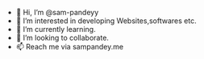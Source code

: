 - 👋 Hi, I’m @sam-pandeyy
- 👀 I’m interested in developing Websites,softwares etc.
- 🌱 I’m currently learning.
- 💞️ I’m looking to collaborate.
- 📫 Reach me via sampandey.me

<!---
sam-pandeyy/sam-pandeyy is a ✨ special ✨ repository because its `README.md` (this file) appears on your GitHub profile.
You can click the Preview link to take a look at your changes.
--->
